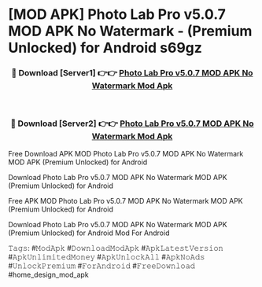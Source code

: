 # [MOD APK] Photo Lab Pro v5.0.7 MOD APK No Watermark - (Premium Unlocked) for Android s69gz



<div align="center">
<h3>🔴 Download [Server1] 👉👉 <a href="https://momento.my/?title=Photo_Lab_Pro_v5.0.7_MOD_APK_No_Watermark">Photo Lab Pro v5.0.7 MOD APK No Watermark Mod Apk</a></h3><br>

<h3>🔴 Download [Server2] 👉👉 <a href="https://momento.my/?title=Photo_Lab_Pro_v5.0.7_MOD_APK_No_Watermark">Photo Lab Pro v5.0.7 MOD APK No Watermark Mod Apk</a></h3>
</div>



Free Download APK MOD Photo Lab Pro v5.0.7 MOD APK No Watermark MOD APK (Premium Unlocked) for Android

Download Photo Lab Pro v5.0.7 MOD APK No Watermark MOD APK (Premium Unlocked) for Android

Free APK MOD Photo Lab Pro v5.0.7 MOD APK No Watermark MOD APK (Premium Unlocked) for Android

Download Photo Lab Pro v5.0.7 MOD APK No Watermark MOD APK (Premium Unlocked) for Android Mod For Android

𝚃𝚊𝚐𝚜: #𝙼𝚘𝚍𝙰𝚙𝚔 #𝙳𝚘𝚠𝚗𝚕𝚘𝚊𝚍𝙼𝚘𝚍𝙰𝚙𝚔 #𝙰𝚙𝚔𝙻𝚊𝚝𝚎𝚜𝚝𝚅𝚎𝚛𝚜𝚒𝚘𝚗 #𝙰𝚙𝚔𝚄𝚗𝚕𝚒𝚖𝚒𝚝𝚎𝚍𝙼𝚘𝚗𝚎𝚢 #𝙰𝚙𝚔𝚄𝚗𝚕𝚘𝚌𝚔𝙰𝚕𝚕 #𝙰𝚙𝚔𝙽𝚘𝙰𝚍𝚜 #𝚄𝚗𝚕𝚘𝚌𝚔𝙿𝚛𝚎𝚖𝚒𝚞𝚖 #𝙵𝚘𝚛𝙰𝚗𝚍𝚛𝚘𝚒𝚍 #𝙵𝚛𝚎𝚎𝙳𝚘𝚠𝚗𝚕𝚘𝚊𝚍 #home_design_mod_apk
